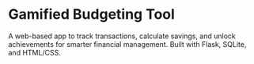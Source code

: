 # Gamified Budgeting Tool
A web-based app to track transactions, calculate savings, and unlock achievements for smarter financial management. Built with Flask, SQLite, and HTML/CSS.
